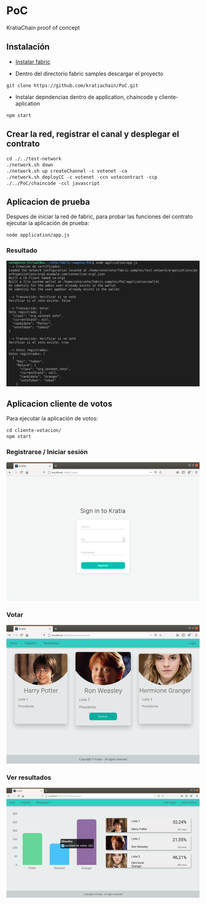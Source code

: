 # PoC
KratiaChain proof of concept

## Instalación
- [Instalar fabric](https://hyperledger-fabric.readthedocs.io/en/release-2.2/install.html)

- Dentro del directorio fabric samples descargar el proyecto 
```
git clone https://github.com/kratiachain/PoC.git
```
- Instalar depndencias dentro de application, chaincode y cliente-aplication
```
npm start
```

## Crear la red, registrar el canal y desplegar el contrato

```
cd ./../test-network
./network.sh down
./network.sh up createChannel -c votenet -ca
./network.sh deployCC -c votenet -ccn votecontract -ccp ./../PoC/chaincode -ccl javascript
```

## Aplicacion de prueba
Despues de iniciar la red de fabric, para probar las funciones del contrato ejecutar la aplicación de prueba:
```
node application/app.js
```

### Resultado
![alt text](/doc/images/app_result.png)

## Aplicacion cliente de votos
Para ejecutar la aplicación de votos:
```
cd cliente-votacion/
npm start
```

### Registrarse / Iniciar sesión
![alt text](/doc/images/singin.png)

### Votar
![alt text](/doc/images/votacion.png)

### Ver resultados
![alt text](/doc/images/resultados.png)

